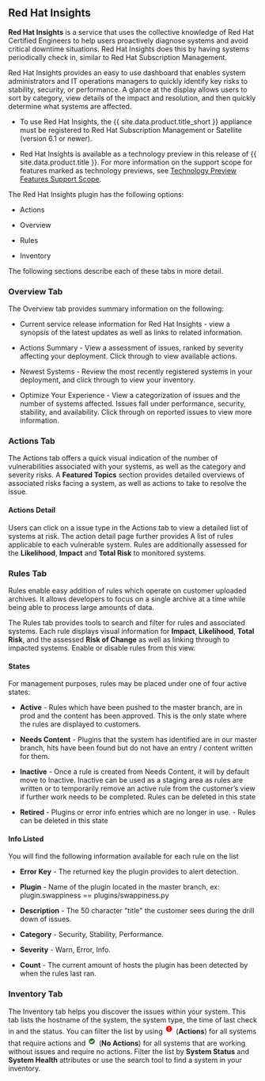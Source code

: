 ## Red Hat Insights

**Red Hat Insights** is a service that uses the collective knowledge of
Red Hat Certified Engineers to help users proactively diagnose systems
and avoid critical downtime situations. Red Hat Insights does this by
having systems periodically check in, similar to Red Hat Subscription
Management.

Red Hat Insights provides an easy to use dashboard that enables system
administrators and IT operations managers to quickly identify key risks
to stability, security, or performance. A glance at the display allows
users to sort by category, view details of the impact and resolution,
and then quickly determine what systems are affected.

<div class="note">

  - To use Red Hat Insights, the {{ site.data.product.title_short }} appliance must
    be registered to Red Hat Subscription Management or Satellite
    (version 6.1 or newer).

  - Red Hat Insights is available as a technology preview in this
    release of {{ site.data.product.title }}. For more information on the support
    scope for features marked as technology previews, see [Technology
    Preview Features Support
    Scope](https://access.redhat.com/support/offerings/techpreview/).

</div>

The Red Hat Insights plugin has the following options:

  - Actions

  - Overview

  - Rules

  - Inventory

The following sections describe each of these tabs in more detail.

### Overview Tab

The Overview tab provides summary information on the following:

  - Current service release information for Red Hat Insights - view a
    synopsis of the latest updates as well as links to related
    information.

  - Actions Summary - View a assessment of issues, ranked by severity
    affecting your deployment. Click through to view available actions.

  - Newest Systems - Review the most recently registered systems in your
    deployment, and click through to view your inventory.

  - Optimize Your Experience - View a categorization of issues and the
    number of systems affected. Issues fall under performance, security,
    stability, and availability. Click through on reported issues to
    view more information.

### Actions Tab

The Actions tab offers a quick visual indication of the number of
vulnerabilities associated with your systems, as well as the category
and severity risks. A **Featured Topics** section provides detailed
overviews of associated risks facing a system, as well as actions to
take to resolve the issue.

#### Actions Detail

Users can click on a issue type in the Actions tab to view a detailed
list of systems at risk. The action detail page further provides A list
of rules applicable to each vulnerable system. Rules are additionally
assessed for the **Likelihood**, **Impact** and **Total Risk** to
monitored systems.

### Rules Tab

Rules enable easy addition of rules which operate on customer uploaded
archives. It allows developers to focus on a single archive at a time
while being able to process large amounts of data.

The Rules tab provides tools to search and filter for rules and
associated systems. Each rule displays visual information for
**Impact**, **Likelihood**, **Total Risk**, and the assessed **Risk of
Change** as well as linking through to impacted systems. Enable or
disable rules from this view.

#### States

For management purposes, rules may be placed under one of four active
states:

  - **Active** - Rules which have been pushed to the master branch, are
    in prod and the content has been approved. This is the only state
    where the rules are displayed to customers.

  - **Needs Content** - Plugins that the system has identified are in
    our master branch, hits have been found but do not have an entry /
    content written for them.

  - **Inactive** - Once a rule is created from Needs Content, it will by
    default move to Inactive. Inactive can be used as a staging area as
    rules are written or to temporarily remove an active rule from the
    customer’s view if further work needs to be completed. Rules can be
    deleted in this state

  - **Retired** - Plugins or error info entries which are no longer in
    use. - Rules can be deleted in this state

#### Info Listed

You will find the following information available for each rule on the
list

  - **Error Key** - The returned key the plugin provides to alert
    detection.

  - **Plugin** - Name of the plugin located in the master branch, ex:
    plugin.swappiness == plugins/swappiness.py

  - **Description** - The 50 character "title" the customer sees during
    the drill down of issues.

  - **Category** - Security, Stability, Performance.

  - **Severity** - Warn, Error, Info.

  - **Count** - The current amount of hosts the plugin has been detected
    by when the rules last ran.

### Inventory Tab

The Inventory tab helps you discover the issues within your system. This
tab lists the hostname of the system, the system type, the time of last
check in and the status. You can filter the list by using
![image](/images/rh-access-insights-action.png) (**Actions**) for all
systems that require actions and
![image](/images/rh-access-insights-no-action.png) (**No Actions**) for
all systems that are working without issues and require no actions.
Filter the list by **System Status** and **System Health** attributes or
use the search tool to find a system in your inventory.
